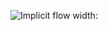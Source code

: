 ![Implicit flow width:](/img/oauth_implicit_flow.png "Flowchart that displays the back and forth between the resource owner, authorization server, and resource server for Implicit flow")
